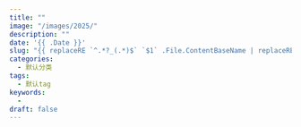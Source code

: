 ```yaml
---
title: ""
image: "/images/2025/"
description: ""
date: '{{ .Date }}'
slug: "{{ replaceRE `^.*?_(.*)$` `$1` .File.ContentBaseName | replaceRE `_` `-` }}"
categories:
  - 默认分类
tags:
  - 默认tag
keywords:
  -
draft: false
---
```


